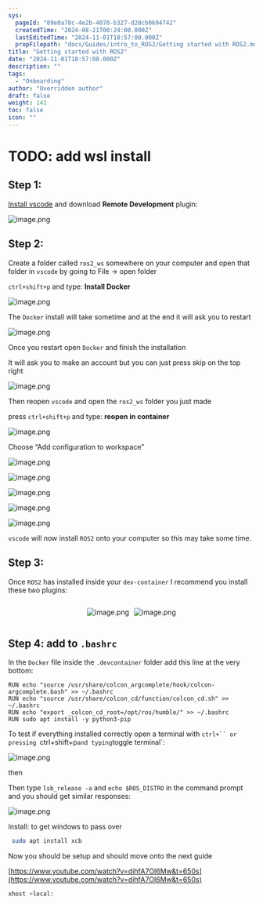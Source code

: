 ```yaml
---
sys:
  pageId: "89e0a78c-4e2b-4070-b327-d28cb0694742"
  createdTime: "2024-08-21T00:24:00.000Z"
  lastEditedTime: "2024-11-01T18:57:00.000Z"
  propFilepath: "docs/Guides/intro_to_ROS2/Getting started with ROS2.md"
title: "Getting started with ROS2"
date: "2024-11-01T18:57:00.000Z"
description: ""
tags:
  - "Onboarding"
author: "Overridden author"
draft: false
weight: 141
toc: false
icon: ""
---
```


# TODO: add wsl install

## Step 1:

[Install vscode](https://code.visualstudio.com/download) and download **Remote Development** plugin:

![image.png](https://prod-files-secure.s3.us-west-2.amazonaws.com/d518164a-d88e-44d1-a4ee-3adb3bd8bce0/efb52993-1881-4a40-b95e-6f020334f022/image.png?X-Amz-Algorithm=AWS4-HMAC-SHA256&X-Amz-Content-Sha256=UNSIGNED-PAYLOAD&X-Amz-Credential=ASIAZI2LB466SGWICZXQ%2F20250315%2Fus-west-2%2Fs3%2Faws4_request&X-Amz-Date=20250315T003708Z&X-Amz-Expires=3600&X-Amz-Security-Token=IQoJb3JpZ2luX2VjELD%2F%2F%2F%2F%2F%2F%2F%2F%2F%2FwEaCXVzLXdlc3QtMiJGMEQCICOoMVtrVi816PY%2F8F8AsZ14gxGMwW9X2br%2B23MlTh75AiAEAcgL%2FEaKA1UgQ6A0fb7NJI0zWOfmwSAGfcGbv%2BPgGCqIBAj5%2F%2F%2F%2F%2F%2F%2F%2F%2F%2F8BEAAaDDYzNzQyMzE4MzgwNSIM%2FpyABriD1JEC%2FAdYKtwDuc6BSE1iolK%2BCe9LjEyIuxWxkPWWU59aLK47YheaGwRupTnNz0cfIB43l2Y%2F5IsGxmlyzhdEl9h0TsBqVEA0Zo0tkyU2sTy2N4IlIr7y8B8SsDH%2FZPkNYkRgbgaCT1bBcL9b8aWvpgKrJasxfG5rut6sXcdkMB7zyE7Lt5bEa3W9JIrTd1s3enBELpXtMH3ie6uGBDkZbpkIX1xPSyfsy%2FFud6xhA%2BliDhbhn1eXAIMip0ohtRJaNVOrv5gqOlBuNfm%2B03dZxPZXs5On6Z%2BzfFNnLzx%2BSS2YgoaOqMeIy2uOS5KHUxeObC8ZAUYsN7cRAzCbSZILvw6xiMwRVgLUZAvfqAReHy5XdJB%2BCZoPDxUVwXXhy4Bo%2FRzzl5Mt8J2ekRQ2pbupJM83tHFp8kXQphBpdkr5oFLrlez4FU64MZ8suM9bs07tENDAwqzyxXbdAWS%2FF1I58H259QL3jsfSvz%2FbuGhJiwMrWSDMJawQd3om2%2B0j3NKKV8a6tY16YNVP%2F3hGZRePrEkDwoa7CBs%2FKF9D96nB%2FR7P1On%2F0em%2Bl%2Fnu1YLDCijPLOKA9udLQOtCJUR%2FPeIQZkJ61K5eheauH1w4Ls46mP7q7DBrCSlPhUhA1JHfTsUIf8JrlDYwho3TvgY6pgGd9ZKQZV6l0Jsx1esmaWwTRZe5pDoUqLh91E6pffqaYfZrHyWbWaC3WitO7pUNiEW8c7B47ZUeG6W%2F%2B9uHruztTDl9Y282B8XF07KSmGqjU7jv8u2znr7s9hidycCX01vDglU9Cde2xxB9l1jMHpRY0zdf%2FKJoqGgoVmWNyQE4FoggdDpvQOw7C9zAmm%2BuOr0wOQH4w%2BxfFJCmAmHARxM31zYihImO&X-Amz-Signature=ad745035949de98a8cacff8a917ea3521895c4af12e610f96b48f2db9e073c6e&X-Amz-SignedHeaders=host&x-id=GetObject)

## Step 2:

Create a folder called `ros2_ws` somewhere on your computer and open that folder in `vscode` by going to File → open folder 

`ctrl+shift+p` and type: **Install Docker**

![image.png](https://prod-files-secure.s3.us-west-2.amazonaws.com/d518164a-d88e-44d1-a4ee-3adb3bd8bce0/2269dc0e-1cd5-47ff-bceb-c04ad9b2eab0/image.png?X-Amz-Algorithm=AWS4-HMAC-SHA256&X-Amz-Content-Sha256=UNSIGNED-PAYLOAD&X-Amz-Credential=ASIAZI2LB466SGWICZXQ%2F20250315%2Fus-west-2%2Fs3%2Faws4_request&X-Amz-Date=20250315T003708Z&X-Amz-Expires=3600&X-Amz-Security-Token=IQoJb3JpZ2luX2VjELD%2F%2F%2F%2F%2F%2F%2F%2F%2F%2FwEaCXVzLXdlc3QtMiJGMEQCICOoMVtrVi816PY%2F8F8AsZ14gxGMwW9X2br%2B23MlTh75AiAEAcgL%2FEaKA1UgQ6A0fb7NJI0zWOfmwSAGfcGbv%2BPgGCqIBAj5%2F%2F%2F%2F%2F%2F%2F%2F%2F%2F8BEAAaDDYzNzQyMzE4MzgwNSIM%2FpyABriD1JEC%2FAdYKtwDuc6BSE1iolK%2BCe9LjEyIuxWxkPWWU59aLK47YheaGwRupTnNz0cfIB43l2Y%2F5IsGxmlyzhdEl9h0TsBqVEA0Zo0tkyU2sTy2N4IlIr7y8B8SsDH%2FZPkNYkRgbgaCT1bBcL9b8aWvpgKrJasxfG5rut6sXcdkMB7zyE7Lt5bEa3W9JIrTd1s3enBELpXtMH3ie6uGBDkZbpkIX1xPSyfsy%2FFud6xhA%2BliDhbhn1eXAIMip0ohtRJaNVOrv5gqOlBuNfm%2B03dZxPZXs5On6Z%2BzfFNnLzx%2BSS2YgoaOqMeIy2uOS5KHUxeObC8ZAUYsN7cRAzCbSZILvw6xiMwRVgLUZAvfqAReHy5XdJB%2BCZoPDxUVwXXhy4Bo%2FRzzl5Mt8J2ekRQ2pbupJM83tHFp8kXQphBpdkr5oFLrlez4FU64MZ8suM9bs07tENDAwqzyxXbdAWS%2FF1I58H259QL3jsfSvz%2FbuGhJiwMrWSDMJawQd3om2%2B0j3NKKV8a6tY16YNVP%2F3hGZRePrEkDwoa7CBs%2FKF9D96nB%2FR7P1On%2F0em%2Bl%2Fnu1YLDCijPLOKA9udLQOtCJUR%2FPeIQZkJ61K5eheauH1w4Ls46mP7q7DBrCSlPhUhA1JHfTsUIf8JrlDYwho3TvgY6pgGd9ZKQZV6l0Jsx1esmaWwTRZe5pDoUqLh91E6pffqaYfZrHyWbWaC3WitO7pUNiEW8c7B47ZUeG6W%2F%2B9uHruztTDl9Y282B8XF07KSmGqjU7jv8u2znr7s9hidycCX01vDglU9Cde2xxB9l1jMHpRY0zdf%2FKJoqGgoVmWNyQE4FoggdDpvQOw7C9zAmm%2BuOr0wOQH4w%2BxfFJCmAmHARxM31zYihImO&X-Amz-Signature=e3323a99777e7b1ee0952ec30b75a353443ffb0b111e85b8f979aa2b6979b711&X-Amz-SignedHeaders=host&x-id=GetObject)

The `Docker` install will take sometime and at the end it will ask you to restart

![image.png](https://prod-files-secure.s3.us-west-2.amazonaws.com/d518164a-d88e-44d1-a4ee-3adb3bd8bce0/ed233f78-be33-4b1f-b89c-9c346c0e961e/image.png?X-Amz-Algorithm=AWS4-HMAC-SHA256&X-Amz-Content-Sha256=UNSIGNED-PAYLOAD&X-Amz-Credential=ASIAZI2LB466SGWICZXQ%2F20250315%2Fus-west-2%2Fs3%2Faws4_request&X-Amz-Date=20250315T003708Z&X-Amz-Expires=3600&X-Amz-Security-Token=IQoJb3JpZ2luX2VjELD%2F%2F%2F%2F%2F%2F%2F%2F%2F%2FwEaCXVzLXdlc3QtMiJGMEQCICOoMVtrVi816PY%2F8F8AsZ14gxGMwW9X2br%2B23MlTh75AiAEAcgL%2FEaKA1UgQ6A0fb7NJI0zWOfmwSAGfcGbv%2BPgGCqIBAj5%2F%2F%2F%2F%2F%2F%2F%2F%2F%2F8BEAAaDDYzNzQyMzE4MzgwNSIM%2FpyABriD1JEC%2FAdYKtwDuc6BSE1iolK%2BCe9LjEyIuxWxkPWWU59aLK47YheaGwRupTnNz0cfIB43l2Y%2F5IsGxmlyzhdEl9h0TsBqVEA0Zo0tkyU2sTy2N4IlIr7y8B8SsDH%2FZPkNYkRgbgaCT1bBcL9b8aWvpgKrJasxfG5rut6sXcdkMB7zyE7Lt5bEa3W9JIrTd1s3enBELpXtMH3ie6uGBDkZbpkIX1xPSyfsy%2FFud6xhA%2BliDhbhn1eXAIMip0ohtRJaNVOrv5gqOlBuNfm%2B03dZxPZXs5On6Z%2BzfFNnLzx%2BSS2YgoaOqMeIy2uOS5KHUxeObC8ZAUYsN7cRAzCbSZILvw6xiMwRVgLUZAvfqAReHy5XdJB%2BCZoPDxUVwXXhy4Bo%2FRzzl5Mt8J2ekRQ2pbupJM83tHFp8kXQphBpdkr5oFLrlez4FU64MZ8suM9bs07tENDAwqzyxXbdAWS%2FF1I58H259QL3jsfSvz%2FbuGhJiwMrWSDMJawQd3om2%2B0j3NKKV8a6tY16YNVP%2F3hGZRePrEkDwoa7CBs%2FKF9D96nB%2FR7P1On%2F0em%2Bl%2Fnu1YLDCijPLOKA9udLQOtCJUR%2FPeIQZkJ61K5eheauH1w4Ls46mP7q7DBrCSlPhUhA1JHfTsUIf8JrlDYwho3TvgY6pgGd9ZKQZV6l0Jsx1esmaWwTRZe5pDoUqLh91E6pffqaYfZrHyWbWaC3WitO7pUNiEW8c7B47ZUeG6W%2F%2B9uHruztTDl9Y282B8XF07KSmGqjU7jv8u2znr7s9hidycCX01vDglU9Cde2xxB9l1jMHpRY0zdf%2FKJoqGgoVmWNyQE4FoggdDpvQOw7C9zAmm%2BuOr0wOQH4w%2BxfFJCmAmHARxM31zYihImO&X-Amz-Signature=29696f8562a0860483b3ea55139288bace28f69b6fad0054c1f4209cc9d6c6ad&X-Amz-SignedHeaders=host&x-id=GetObject)

Once you restart open `Docker` and finish the installation

It will ask you to make an account but you can just press skip on the top right

![image.png](https://prod-files-secure.s3.us-west-2.amazonaws.com/d518164a-d88e-44d1-a4ee-3adb3bd8bce0/21010ad9-1659-4fd9-9f59-9932a09b2a3d/image.png?X-Amz-Algorithm=AWS4-HMAC-SHA256&X-Amz-Content-Sha256=UNSIGNED-PAYLOAD&X-Amz-Credential=ASIAZI2LB466SGWICZXQ%2F20250315%2Fus-west-2%2Fs3%2Faws4_request&X-Amz-Date=20250315T003708Z&X-Amz-Expires=3600&X-Amz-Security-Token=IQoJb3JpZ2luX2VjELD%2F%2F%2F%2F%2F%2F%2F%2F%2F%2FwEaCXVzLXdlc3QtMiJGMEQCICOoMVtrVi816PY%2F8F8AsZ14gxGMwW9X2br%2B23MlTh75AiAEAcgL%2FEaKA1UgQ6A0fb7NJI0zWOfmwSAGfcGbv%2BPgGCqIBAj5%2F%2F%2F%2F%2F%2F%2F%2F%2F%2F8BEAAaDDYzNzQyMzE4MzgwNSIM%2FpyABriD1JEC%2FAdYKtwDuc6BSE1iolK%2BCe9LjEyIuxWxkPWWU59aLK47YheaGwRupTnNz0cfIB43l2Y%2F5IsGxmlyzhdEl9h0TsBqVEA0Zo0tkyU2sTy2N4IlIr7y8B8SsDH%2FZPkNYkRgbgaCT1bBcL9b8aWvpgKrJasxfG5rut6sXcdkMB7zyE7Lt5bEa3W9JIrTd1s3enBELpXtMH3ie6uGBDkZbpkIX1xPSyfsy%2FFud6xhA%2BliDhbhn1eXAIMip0ohtRJaNVOrv5gqOlBuNfm%2B03dZxPZXs5On6Z%2BzfFNnLzx%2BSS2YgoaOqMeIy2uOS5KHUxeObC8ZAUYsN7cRAzCbSZILvw6xiMwRVgLUZAvfqAReHy5XdJB%2BCZoPDxUVwXXhy4Bo%2FRzzl5Mt8J2ekRQ2pbupJM83tHFp8kXQphBpdkr5oFLrlez4FU64MZ8suM9bs07tENDAwqzyxXbdAWS%2FF1I58H259QL3jsfSvz%2FbuGhJiwMrWSDMJawQd3om2%2B0j3NKKV8a6tY16YNVP%2F3hGZRePrEkDwoa7CBs%2FKF9D96nB%2FR7P1On%2F0em%2Bl%2Fnu1YLDCijPLOKA9udLQOtCJUR%2FPeIQZkJ61K5eheauH1w4Ls46mP7q7DBrCSlPhUhA1JHfTsUIf8JrlDYwho3TvgY6pgGd9ZKQZV6l0Jsx1esmaWwTRZe5pDoUqLh91E6pffqaYfZrHyWbWaC3WitO7pUNiEW8c7B47ZUeG6W%2F%2B9uHruztTDl9Y282B8XF07KSmGqjU7jv8u2znr7s9hidycCX01vDglU9Cde2xxB9l1jMHpRY0zdf%2FKJoqGgoVmWNyQE4FoggdDpvQOw7C9zAmm%2BuOr0wOQH4w%2BxfFJCmAmHARxM31zYihImO&X-Amz-Signature=37a7c3c4f10d5175cea7b763aa59086521b3609b3c04beb376c8d3d365527a70&X-Amz-SignedHeaders=host&x-id=GetObject)

Then reopen `vscode` and open the `ros2_ws` folder you just made

press `ctrl+shift+p` and type: **reopen in container**

![image.png](https://prod-files-secure.s3.us-west-2.amazonaws.com/d518164a-d88e-44d1-a4ee-3adb3bd8bce0/4e93b8c2-41ad-488c-8095-c74205196118/image.png?X-Amz-Algorithm=AWS4-HMAC-SHA256&X-Amz-Content-Sha256=UNSIGNED-PAYLOAD&X-Amz-Credential=ASIAZI2LB466SGWICZXQ%2F20250315%2Fus-west-2%2Fs3%2Faws4_request&X-Amz-Date=20250315T003708Z&X-Amz-Expires=3600&X-Amz-Security-Token=IQoJb3JpZ2luX2VjELD%2F%2F%2F%2F%2F%2F%2F%2F%2F%2FwEaCXVzLXdlc3QtMiJGMEQCICOoMVtrVi816PY%2F8F8AsZ14gxGMwW9X2br%2B23MlTh75AiAEAcgL%2FEaKA1UgQ6A0fb7NJI0zWOfmwSAGfcGbv%2BPgGCqIBAj5%2F%2F%2F%2F%2F%2F%2F%2F%2F%2F8BEAAaDDYzNzQyMzE4MzgwNSIM%2FpyABriD1JEC%2FAdYKtwDuc6BSE1iolK%2BCe9LjEyIuxWxkPWWU59aLK47YheaGwRupTnNz0cfIB43l2Y%2F5IsGxmlyzhdEl9h0TsBqVEA0Zo0tkyU2sTy2N4IlIr7y8B8SsDH%2FZPkNYkRgbgaCT1bBcL9b8aWvpgKrJasxfG5rut6sXcdkMB7zyE7Lt5bEa3W9JIrTd1s3enBELpXtMH3ie6uGBDkZbpkIX1xPSyfsy%2FFud6xhA%2BliDhbhn1eXAIMip0ohtRJaNVOrv5gqOlBuNfm%2B03dZxPZXs5On6Z%2BzfFNnLzx%2BSS2YgoaOqMeIy2uOS5KHUxeObC8ZAUYsN7cRAzCbSZILvw6xiMwRVgLUZAvfqAReHy5XdJB%2BCZoPDxUVwXXhy4Bo%2FRzzl5Mt8J2ekRQ2pbupJM83tHFp8kXQphBpdkr5oFLrlez4FU64MZ8suM9bs07tENDAwqzyxXbdAWS%2FF1I58H259QL3jsfSvz%2FbuGhJiwMrWSDMJawQd3om2%2B0j3NKKV8a6tY16YNVP%2F3hGZRePrEkDwoa7CBs%2FKF9D96nB%2FR7P1On%2F0em%2Bl%2Fnu1YLDCijPLOKA9udLQOtCJUR%2FPeIQZkJ61K5eheauH1w4Ls46mP7q7DBrCSlPhUhA1JHfTsUIf8JrlDYwho3TvgY6pgGd9ZKQZV6l0Jsx1esmaWwTRZe5pDoUqLh91E6pffqaYfZrHyWbWaC3WitO7pUNiEW8c7B47ZUeG6W%2F%2B9uHruztTDl9Y282B8XF07KSmGqjU7jv8u2znr7s9hidycCX01vDglU9Cde2xxB9l1jMHpRY0zdf%2FKJoqGgoVmWNyQE4FoggdDpvQOw7C9zAmm%2BuOr0wOQH4w%2BxfFJCmAmHARxM31zYihImO&X-Amz-Signature=6fb45123888fff18ee7932bf62a9b77bb22282435e5ceba042f76c903d1dae5b&X-Amz-SignedHeaders=host&x-id=GetObject)

Choose “Add configuration to workspace”

![image.png](https://prod-files-secure.s3.us-west-2.amazonaws.com/d518164a-d88e-44d1-a4ee-3adb3bd8bce0/9560b282-5060-4989-ba37-97e7b2c22476/image.png?X-Amz-Algorithm=AWS4-HMAC-SHA256&X-Amz-Content-Sha256=UNSIGNED-PAYLOAD&X-Amz-Credential=ASIAZI2LB466SGWICZXQ%2F20250315%2Fus-west-2%2Fs3%2Faws4_request&X-Amz-Date=20250315T003708Z&X-Amz-Expires=3600&X-Amz-Security-Token=IQoJb3JpZ2luX2VjELD%2F%2F%2F%2F%2F%2F%2F%2F%2F%2FwEaCXVzLXdlc3QtMiJGMEQCICOoMVtrVi816PY%2F8F8AsZ14gxGMwW9X2br%2B23MlTh75AiAEAcgL%2FEaKA1UgQ6A0fb7NJI0zWOfmwSAGfcGbv%2BPgGCqIBAj5%2F%2F%2F%2F%2F%2F%2F%2F%2F%2F8BEAAaDDYzNzQyMzE4MzgwNSIM%2FpyABriD1JEC%2FAdYKtwDuc6BSE1iolK%2BCe9LjEyIuxWxkPWWU59aLK47YheaGwRupTnNz0cfIB43l2Y%2F5IsGxmlyzhdEl9h0TsBqVEA0Zo0tkyU2sTy2N4IlIr7y8B8SsDH%2FZPkNYkRgbgaCT1bBcL9b8aWvpgKrJasxfG5rut6sXcdkMB7zyE7Lt5bEa3W9JIrTd1s3enBELpXtMH3ie6uGBDkZbpkIX1xPSyfsy%2FFud6xhA%2BliDhbhn1eXAIMip0ohtRJaNVOrv5gqOlBuNfm%2B03dZxPZXs5On6Z%2BzfFNnLzx%2BSS2YgoaOqMeIy2uOS5KHUxeObC8ZAUYsN7cRAzCbSZILvw6xiMwRVgLUZAvfqAReHy5XdJB%2BCZoPDxUVwXXhy4Bo%2FRzzl5Mt8J2ekRQ2pbupJM83tHFp8kXQphBpdkr5oFLrlez4FU64MZ8suM9bs07tENDAwqzyxXbdAWS%2FF1I58H259QL3jsfSvz%2FbuGhJiwMrWSDMJawQd3om2%2B0j3NKKV8a6tY16YNVP%2F3hGZRePrEkDwoa7CBs%2FKF9D96nB%2FR7P1On%2F0em%2Bl%2Fnu1YLDCijPLOKA9udLQOtCJUR%2FPeIQZkJ61K5eheauH1w4Ls46mP7q7DBrCSlPhUhA1JHfTsUIf8JrlDYwho3TvgY6pgGd9ZKQZV6l0Jsx1esmaWwTRZe5pDoUqLh91E6pffqaYfZrHyWbWaC3WitO7pUNiEW8c7B47ZUeG6W%2F%2B9uHruztTDl9Y282B8XF07KSmGqjU7jv8u2znr7s9hidycCX01vDglU9Cde2xxB9l1jMHpRY0zdf%2FKJoqGgoVmWNyQE4FoggdDpvQOw7C9zAmm%2BuOr0wOQH4w%2BxfFJCmAmHARxM31zYihImO&X-Amz-Signature=3d9ceb01fcc53748b05d84427f157ad8bfb8dd360df1b6a18dcaf3943bfeac62&X-Amz-SignedHeaders=host&x-id=GetObject)

![image.png](https://prod-files-secure.s3.us-west-2.amazonaws.com/d518164a-d88e-44d1-a4ee-3adb3bd8bce0/2ee63f81-886b-48e8-a553-dc6e5eac99e4/image.png?X-Amz-Algorithm=AWS4-HMAC-SHA256&X-Amz-Content-Sha256=UNSIGNED-PAYLOAD&X-Amz-Credential=ASIAZI2LB466SGWICZXQ%2F20250315%2Fus-west-2%2Fs3%2Faws4_request&X-Amz-Date=20250315T003708Z&X-Amz-Expires=3600&X-Amz-Security-Token=IQoJb3JpZ2luX2VjELD%2F%2F%2F%2F%2F%2F%2F%2F%2F%2FwEaCXVzLXdlc3QtMiJGMEQCICOoMVtrVi816PY%2F8F8AsZ14gxGMwW9X2br%2B23MlTh75AiAEAcgL%2FEaKA1UgQ6A0fb7NJI0zWOfmwSAGfcGbv%2BPgGCqIBAj5%2F%2F%2F%2F%2F%2F%2F%2F%2F%2F8BEAAaDDYzNzQyMzE4MzgwNSIM%2FpyABriD1JEC%2FAdYKtwDuc6BSE1iolK%2BCe9LjEyIuxWxkPWWU59aLK47YheaGwRupTnNz0cfIB43l2Y%2F5IsGxmlyzhdEl9h0TsBqVEA0Zo0tkyU2sTy2N4IlIr7y8B8SsDH%2FZPkNYkRgbgaCT1bBcL9b8aWvpgKrJasxfG5rut6sXcdkMB7zyE7Lt5bEa3W9JIrTd1s3enBELpXtMH3ie6uGBDkZbpkIX1xPSyfsy%2FFud6xhA%2BliDhbhn1eXAIMip0ohtRJaNVOrv5gqOlBuNfm%2B03dZxPZXs5On6Z%2BzfFNnLzx%2BSS2YgoaOqMeIy2uOS5KHUxeObC8ZAUYsN7cRAzCbSZILvw6xiMwRVgLUZAvfqAReHy5XdJB%2BCZoPDxUVwXXhy4Bo%2FRzzl5Mt8J2ekRQ2pbupJM83tHFp8kXQphBpdkr5oFLrlez4FU64MZ8suM9bs07tENDAwqzyxXbdAWS%2FF1I58H259QL3jsfSvz%2FbuGhJiwMrWSDMJawQd3om2%2B0j3NKKV8a6tY16YNVP%2F3hGZRePrEkDwoa7CBs%2FKF9D96nB%2FR7P1On%2F0em%2Bl%2Fnu1YLDCijPLOKA9udLQOtCJUR%2FPeIQZkJ61K5eheauH1w4Ls46mP7q7DBrCSlPhUhA1JHfTsUIf8JrlDYwho3TvgY6pgGd9ZKQZV6l0Jsx1esmaWwTRZe5pDoUqLh91E6pffqaYfZrHyWbWaC3WitO7pUNiEW8c7B47ZUeG6W%2F%2B9uHruztTDl9Y282B8XF07KSmGqjU7jv8u2znr7s9hidycCX01vDglU9Cde2xxB9l1jMHpRY0zdf%2FKJoqGgoVmWNyQE4FoggdDpvQOw7C9zAmm%2BuOr0wOQH4w%2BxfFJCmAmHARxM31zYihImO&X-Amz-Signature=c45082b4bd855a59dc5a1def3088a763579e77116c69e6dbef570048f68c341b&X-Amz-SignedHeaders=host&x-id=GetObject)

![image.png](https://prod-files-secure.s3.us-west-2.amazonaws.com/d518164a-d88e-44d1-a4ee-3adb3bd8bce0/ae1580b2-b048-407e-aed9-b584224a7a04/image.png?X-Amz-Algorithm=AWS4-HMAC-SHA256&X-Amz-Content-Sha256=UNSIGNED-PAYLOAD&X-Amz-Credential=ASIAZI2LB466SGWICZXQ%2F20250315%2Fus-west-2%2Fs3%2Faws4_request&X-Amz-Date=20250315T003708Z&X-Amz-Expires=3600&X-Amz-Security-Token=IQoJb3JpZ2luX2VjELD%2F%2F%2F%2F%2F%2F%2F%2F%2F%2FwEaCXVzLXdlc3QtMiJGMEQCICOoMVtrVi816PY%2F8F8AsZ14gxGMwW9X2br%2B23MlTh75AiAEAcgL%2FEaKA1UgQ6A0fb7NJI0zWOfmwSAGfcGbv%2BPgGCqIBAj5%2F%2F%2F%2F%2F%2F%2F%2F%2F%2F8BEAAaDDYzNzQyMzE4MzgwNSIM%2FpyABriD1JEC%2FAdYKtwDuc6BSE1iolK%2BCe9LjEyIuxWxkPWWU59aLK47YheaGwRupTnNz0cfIB43l2Y%2F5IsGxmlyzhdEl9h0TsBqVEA0Zo0tkyU2sTy2N4IlIr7y8B8SsDH%2FZPkNYkRgbgaCT1bBcL9b8aWvpgKrJasxfG5rut6sXcdkMB7zyE7Lt5bEa3W9JIrTd1s3enBELpXtMH3ie6uGBDkZbpkIX1xPSyfsy%2FFud6xhA%2BliDhbhn1eXAIMip0ohtRJaNVOrv5gqOlBuNfm%2B03dZxPZXs5On6Z%2BzfFNnLzx%2BSS2YgoaOqMeIy2uOS5KHUxeObC8ZAUYsN7cRAzCbSZILvw6xiMwRVgLUZAvfqAReHy5XdJB%2BCZoPDxUVwXXhy4Bo%2FRzzl5Mt8J2ekRQ2pbupJM83tHFp8kXQphBpdkr5oFLrlez4FU64MZ8suM9bs07tENDAwqzyxXbdAWS%2FF1I58H259QL3jsfSvz%2FbuGhJiwMrWSDMJawQd3om2%2B0j3NKKV8a6tY16YNVP%2F3hGZRePrEkDwoa7CBs%2FKF9D96nB%2FR7P1On%2F0em%2Bl%2Fnu1YLDCijPLOKA9udLQOtCJUR%2FPeIQZkJ61K5eheauH1w4Ls46mP7q7DBrCSlPhUhA1JHfTsUIf8JrlDYwho3TvgY6pgGd9ZKQZV6l0Jsx1esmaWwTRZe5pDoUqLh91E6pffqaYfZrHyWbWaC3WitO7pUNiEW8c7B47ZUeG6W%2F%2B9uHruztTDl9Y282B8XF07KSmGqjU7jv8u2znr7s9hidycCX01vDglU9Cde2xxB9l1jMHpRY0zdf%2FKJoqGgoVmWNyQE4FoggdDpvQOw7C9zAmm%2BuOr0wOQH4w%2BxfFJCmAmHARxM31zYihImO&X-Amz-Signature=c7794c0954ccdedd0b8e1eb776ec9e6dbcdcd19f95c1a57932567c7cd88d521a&X-Amz-SignedHeaders=host&x-id=GetObject)

![image.png](https://prod-files-secure.s3.us-west-2.amazonaws.com/d518164a-d88e-44d1-a4ee-3adb3bd8bce0/53255b28-f75e-430f-b9e3-c0ac8577e42b/image.png?X-Amz-Algorithm=AWS4-HMAC-SHA256&X-Amz-Content-Sha256=UNSIGNED-PAYLOAD&X-Amz-Credential=ASIAZI2LB466SGWICZXQ%2F20250315%2Fus-west-2%2Fs3%2Faws4_request&X-Amz-Date=20250315T003708Z&X-Amz-Expires=3600&X-Amz-Security-Token=IQoJb3JpZ2luX2VjELD%2F%2F%2F%2F%2F%2F%2F%2F%2F%2FwEaCXVzLXdlc3QtMiJGMEQCICOoMVtrVi816PY%2F8F8AsZ14gxGMwW9X2br%2B23MlTh75AiAEAcgL%2FEaKA1UgQ6A0fb7NJI0zWOfmwSAGfcGbv%2BPgGCqIBAj5%2F%2F%2F%2F%2F%2F%2F%2F%2F%2F8BEAAaDDYzNzQyMzE4MzgwNSIM%2FpyABriD1JEC%2FAdYKtwDuc6BSE1iolK%2BCe9LjEyIuxWxkPWWU59aLK47YheaGwRupTnNz0cfIB43l2Y%2F5IsGxmlyzhdEl9h0TsBqVEA0Zo0tkyU2sTy2N4IlIr7y8B8SsDH%2FZPkNYkRgbgaCT1bBcL9b8aWvpgKrJasxfG5rut6sXcdkMB7zyE7Lt5bEa3W9JIrTd1s3enBELpXtMH3ie6uGBDkZbpkIX1xPSyfsy%2FFud6xhA%2BliDhbhn1eXAIMip0ohtRJaNVOrv5gqOlBuNfm%2B03dZxPZXs5On6Z%2BzfFNnLzx%2BSS2YgoaOqMeIy2uOS5KHUxeObC8ZAUYsN7cRAzCbSZILvw6xiMwRVgLUZAvfqAReHy5XdJB%2BCZoPDxUVwXXhy4Bo%2FRzzl5Mt8J2ekRQ2pbupJM83tHFp8kXQphBpdkr5oFLrlez4FU64MZ8suM9bs07tENDAwqzyxXbdAWS%2FF1I58H259QL3jsfSvz%2FbuGhJiwMrWSDMJawQd3om2%2B0j3NKKV8a6tY16YNVP%2F3hGZRePrEkDwoa7CBs%2FKF9D96nB%2FR7P1On%2F0em%2Bl%2Fnu1YLDCijPLOKA9udLQOtCJUR%2FPeIQZkJ61K5eheauH1w4Ls46mP7q7DBrCSlPhUhA1JHfTsUIf8JrlDYwho3TvgY6pgGd9ZKQZV6l0Jsx1esmaWwTRZe5pDoUqLh91E6pffqaYfZrHyWbWaC3WitO7pUNiEW8c7B47ZUeG6W%2F%2B9uHruztTDl9Y282B8XF07KSmGqjU7jv8u2znr7s9hidycCX01vDglU9Cde2xxB9l1jMHpRY0zdf%2FKJoqGgoVmWNyQE4FoggdDpvQOw7C9zAmm%2BuOr0wOQH4w%2BxfFJCmAmHARxM31zYihImO&X-Amz-Signature=617f2e4d966872b07f0e95ae932a2c1b7b6913f641e481f8cca43eb3eddc40dc&X-Amz-SignedHeaders=host&x-id=GetObject)

![image.png](https://prod-files-secure.s3.us-west-2.amazonaws.com/d518164a-d88e-44d1-a4ee-3adb3bd8bce0/7c562767-5af9-4ffb-97d1-327bcdf4ee00/image.png?X-Amz-Algorithm=AWS4-HMAC-SHA256&X-Amz-Content-Sha256=UNSIGNED-PAYLOAD&X-Amz-Credential=ASIAZI2LB466SGWICZXQ%2F20250315%2Fus-west-2%2Fs3%2Faws4_request&X-Amz-Date=20250315T003708Z&X-Amz-Expires=3600&X-Amz-Security-Token=IQoJb3JpZ2luX2VjELD%2F%2F%2F%2F%2F%2F%2F%2F%2F%2FwEaCXVzLXdlc3QtMiJGMEQCICOoMVtrVi816PY%2F8F8AsZ14gxGMwW9X2br%2B23MlTh75AiAEAcgL%2FEaKA1UgQ6A0fb7NJI0zWOfmwSAGfcGbv%2BPgGCqIBAj5%2F%2F%2F%2F%2F%2F%2F%2F%2F%2F8BEAAaDDYzNzQyMzE4MzgwNSIM%2FpyABriD1JEC%2FAdYKtwDuc6BSE1iolK%2BCe9LjEyIuxWxkPWWU59aLK47YheaGwRupTnNz0cfIB43l2Y%2F5IsGxmlyzhdEl9h0TsBqVEA0Zo0tkyU2sTy2N4IlIr7y8B8SsDH%2FZPkNYkRgbgaCT1bBcL9b8aWvpgKrJasxfG5rut6sXcdkMB7zyE7Lt5bEa3W9JIrTd1s3enBELpXtMH3ie6uGBDkZbpkIX1xPSyfsy%2FFud6xhA%2BliDhbhn1eXAIMip0ohtRJaNVOrv5gqOlBuNfm%2B03dZxPZXs5On6Z%2BzfFNnLzx%2BSS2YgoaOqMeIy2uOS5KHUxeObC8ZAUYsN7cRAzCbSZILvw6xiMwRVgLUZAvfqAReHy5XdJB%2BCZoPDxUVwXXhy4Bo%2FRzzl5Mt8J2ekRQ2pbupJM83tHFp8kXQphBpdkr5oFLrlez4FU64MZ8suM9bs07tENDAwqzyxXbdAWS%2FF1I58H259QL3jsfSvz%2FbuGhJiwMrWSDMJawQd3om2%2B0j3NKKV8a6tY16YNVP%2F3hGZRePrEkDwoa7CBs%2FKF9D96nB%2FR7P1On%2F0em%2Bl%2Fnu1YLDCijPLOKA9udLQOtCJUR%2FPeIQZkJ61K5eheauH1w4Ls46mP7q7DBrCSlPhUhA1JHfTsUIf8JrlDYwho3TvgY6pgGd9ZKQZV6l0Jsx1esmaWwTRZe5pDoUqLh91E6pffqaYfZrHyWbWaC3WitO7pUNiEW8c7B47ZUeG6W%2F%2B9uHruztTDl9Y282B8XF07KSmGqjU7jv8u2znr7s9hidycCX01vDglU9Cde2xxB9l1jMHpRY0zdf%2FKJoqGgoVmWNyQE4FoggdDpvQOw7C9zAmm%2BuOr0wOQH4w%2BxfFJCmAmHARxM31zYihImO&X-Amz-Signature=45f6576e832b8c4ca5b7f66f4ae144682c0d25dd7fcc5d2122c6e3a4b0a941d0&X-Amz-SignedHeaders=host&x-id=GetObject)

`vscode` will now install `ROS2` onto your computer so this may take some time.

## Step 3:

Once `ROS2` has installed inside your `dev-container` I recommend you install these two plugins:

<div style="display: flex;flex-direction: row; column-gap:10px; max-width: 630px;justify-content: center;">
<div>

![image.png](https://prod-files-secure.s3.us-west-2.amazonaws.com/d518164a-d88e-44d1-a4ee-3adb3bd8bce0/3fc3d550-5a54-4ba1-ba6b-faa01cdb7369/image.png?X-Amz-Algorithm=AWS4-HMAC-SHA256&X-Amz-Content-Sha256=UNSIGNED-PAYLOAD&X-Amz-Credential=ASIAZI2LB46665EIXMMU%2F20250315%2Fus-west-2%2Fs3%2Faws4_request&X-Amz-Date=20250315T003710Z&X-Amz-Expires=3600&X-Amz-Security-Token=IQoJb3JpZ2luX2VjELD%2F%2F%2F%2F%2F%2F%2F%2F%2F%2FwEaCXVzLXdlc3QtMiJHMEUCIQCvdLop6MgGHcffuUtOqaAoxuCbu9avVePiXfOnEwIGbwIgH18206J2GGAmzt4c6Bx035ORFp5TxAmZFIpRCr7y1ykqiAQI%2Bf%2F%2F%2F%2F%2F%2F%2F%2F%2F%2FARAAGgw2Mzc0MjMxODM4MDUiDBhce3F96N40Imq0mCrcA7hOZgIr%2FbFnEYqOPOh81A9nahx9LzY1dU1URDwgf9wrQfBu%2Fi%2F2nH0%2FDZEFUOdXgcyrB0eNzNiWO0NFJyWudM53Fz1OjFc385GQcxcKdCw%2B2u730SMo2MCzyvdQ0clow94AFNSE1AHCCFJilZlQFIC31a4ThZlP%2FjtmfWxwt7vZGDCcprkCNn0%2FD%2FhmsAOd2EoTQIJR%2BDniSjziSPddyyubSSMr7y8W8TB0ZHbyAf40%2BTFKfUARBDAHfdWRhnp4zTa4kQXnQ8pLnQ7vRMVo9Wjpvq3jC%2BpnO6CdH9tX7JOeJ3zv3qoDIBV75yGORJlSBE%2FyikK4MNmlg2akwitvky586ReDdQzINNRg4y%2B5AjPZeaUVkZTF3r3YPNCqLix3yhWA8n0fOj7Pm55MCo5OtP9MowanMlA%2FJl8yTePBf1W%2B0T4arJzqwEZTag5E6qMFxcrnlvaJ5Tvr7ueGwQ0ZFzLBzW4k5HHQTLVIfCqWjcDN2r5j0tlTpDO4I2UUE%2Bb%2FwgmbWHGgrkd3H8pMN8JkaZlmoTYtPGx%2BS3%2BXWpKuf%2FuGZ2j5tsvOzlXbMinblU4qlCdO5M9PskPY3QgCkE2Q1nMkMhQsdnr0Qy4UoUgGcQ3CsyyvUZV2F5mp%2FPzRMNKM074GOqUBSSdeH2RWdRDTBIoDTVXsMpiqSX23hNSCMuhSSnT0ml8tQ1HAmfbwPpYEwWilQRpluEtHOns0DPr%2FsQzNn54FJC46cRoZcIAg%2FPbiBTMPVQ%2B7l4a%2FybeuFytzAp0rcSFfcYGcWudTu7j0aeBbyYq%2B4GysGFmY8%2FYPzPjsSwZa64htaDzpKVbCiXUYJcVGVAJ3QajhbXZX0OOgdzIrAlWrYWZqqEuS&X-Amz-Signature=b795c94c2be386694d7e9c153d24c34a8f62618c3d41d3eafddd8fbe3a55dd5e&X-Amz-SignedHeaders=host&x-id=GetObject)

</div>
<div>

![image.png](https://prod-files-secure.s3.us-west-2.amazonaws.com/d518164a-d88e-44d1-a4ee-3adb3bd8bce0/d994cc66-13c2-4093-a5a3-f84cf4601a82/image.png?X-Amz-Algorithm=AWS4-HMAC-SHA256&X-Amz-Content-Sha256=UNSIGNED-PAYLOAD&X-Amz-Credential=ASIAZI2LB466T3ZSQFVK%2F20250315%2Fus-west-2%2Fs3%2Faws4_request&X-Amz-Date=20250315T003711Z&X-Amz-Expires=3600&X-Amz-Security-Token=IQoJb3JpZ2luX2VjELD%2F%2F%2F%2F%2F%2F%2F%2F%2F%2FwEaCXVzLXdlc3QtMiJIMEYCIQC2ttF15LmuF3HKjVycFpQE74qHgNmAh1i%2F4YMCQl01ugIhAIXvDJv%2Br%2FUFWxYb8j1zQHIpJlmsqIao%2BDwWJ6z7EXxSKogECPn%2F%2F%2F%2F%2F%2F%2F%2F%2F%2FwEQABoMNjM3NDIzMTgzODA1IgywdyITO5OpXuWMT28q3APCDtvZT2CBPVbrVDVQJannZXv%2F3ct%2BFDPUvqWdWoqo3pn56emK1k25Fiyy%2F6GfPACotFhuuR6og4SWLcvOJ5jReypkn9VH88okMfqdUMhlk1a9EnhjILSDsKg3nC9oighj8KE%2FtWiziCvkSTZCZrI1iNJfmonKq%2FLXh3i5km0v8rV0lCiQBN9SfcKAC60pFVroAw5KPW46NxcpmoOCEhOVeGL5GvOtsdPteky9sutOgR%2B9tDNRuAHTkgpP8SXaDT7p5reJFK59lFaDAFvM3uWtWt69ZpbTu4jai%2FVsrEJP2gUuuftttiFrmlyiaubXqOYv700DRlCbYHIWXIrtLRBQX3kncRfbGxhm%2BkkrQdiE68eC30fAWUjy%2B7J88aYRkO1XEpmp2ZH%2FxLQu%2FxuFOJCWn2Z6817uz8UFfyOJ0LIzhmHpnBvWzF%2Fd95OJzWYby%2FCfd1mlxEPvx9Ui9vEN0P9vo7Nn9UE%2B3m%2BsnxX%2F9DxTWHS9cdp6wCEZJAc4SCtsJL73jWE1XaVYUQO66mPOBcA9eDFzcs7IUJ5rLqZVqLdXPUo09xTs3fqM7A8peCx%2F4ozxvNxX4EOz9%2B%2Bn9JP%2FabUgx3tOqvtumM2LAugJTT7nWLsC6Lr0f%2Bu0JyBcRzDcjNO%2BBjqkAZuN26WiFh0MMRreUoWdOaCmDRurvPZTMPcJxN8jdlJGX5kplSrFPlI%2BiHP05Orn%2F9nE0hGSB0S37gmgUhgzU2fbvtgGVaDzk90UKrCrQq7R%2BbHHDcWGYHD3JlNkBzOcTHETEWhlgW%2BSeh3PdbEvAmSZB%2FJJ7qHUGWzC0beFjX82nyA1O6Zmd15ajwt9Dgza%2FmNLc2yeZ4uFa3e2TR9r6yQMLK%2Bo&X-Amz-Signature=25d0676976cf6e99ca26e927978fd6d63692ff8dbb0addb4822a3637d523a6a8&X-Amz-SignedHeaders=host&x-id=GetObject)

</div>
</div>

## Step 4: add to `.bashrc`

In the `Docker` file inside the `.devcontainer` folder add this line at the very bottom: 

```docker
RUN echo "source /usr/share/colcon_argcomplete/hook/colcon-argcomplete.bash" >> ~/.bashrc
RUN echo "source /usr/share/colcon_cd/function/colcon_cd.sh" >> ~/.bashrc
RUN echo "export _colcon_cd_root=/opt/ros/humble/" >> ~/.bashrc
RUN sudo apt install -y python3-pip 
```

To test if everything installed correctly open a terminal with `ctrl+`` or pressing `ctrl+shift+p` and typing `toggle terminal`:

![image.png](https://prod-files-secure.s3.us-west-2.amazonaws.com/d518164a-d88e-44d1-a4ee-3adb3bd8bce0/6a4943d8-b04e-4c02-9a58-775f3384d1a5/image.png?X-Amz-Algorithm=AWS4-HMAC-SHA256&X-Amz-Content-Sha256=UNSIGNED-PAYLOAD&X-Amz-Credential=ASIAZI2LB466SGWICZXQ%2F20250315%2Fus-west-2%2Fs3%2Faws4_request&X-Amz-Date=20250315T003708Z&X-Amz-Expires=3600&X-Amz-Security-Token=IQoJb3JpZ2luX2VjELD%2F%2F%2F%2F%2F%2F%2F%2F%2F%2FwEaCXVzLXdlc3QtMiJGMEQCICOoMVtrVi816PY%2F8F8AsZ14gxGMwW9X2br%2B23MlTh75AiAEAcgL%2FEaKA1UgQ6A0fb7NJI0zWOfmwSAGfcGbv%2BPgGCqIBAj5%2F%2F%2F%2F%2F%2F%2F%2F%2F%2F8BEAAaDDYzNzQyMzE4MzgwNSIM%2FpyABriD1JEC%2FAdYKtwDuc6BSE1iolK%2BCe9LjEyIuxWxkPWWU59aLK47YheaGwRupTnNz0cfIB43l2Y%2F5IsGxmlyzhdEl9h0TsBqVEA0Zo0tkyU2sTy2N4IlIr7y8B8SsDH%2FZPkNYkRgbgaCT1bBcL9b8aWvpgKrJasxfG5rut6sXcdkMB7zyE7Lt5bEa3W9JIrTd1s3enBELpXtMH3ie6uGBDkZbpkIX1xPSyfsy%2FFud6xhA%2BliDhbhn1eXAIMip0ohtRJaNVOrv5gqOlBuNfm%2B03dZxPZXs5On6Z%2BzfFNnLzx%2BSS2YgoaOqMeIy2uOS5KHUxeObC8ZAUYsN7cRAzCbSZILvw6xiMwRVgLUZAvfqAReHy5XdJB%2BCZoPDxUVwXXhy4Bo%2FRzzl5Mt8J2ekRQ2pbupJM83tHFp8kXQphBpdkr5oFLrlez4FU64MZ8suM9bs07tENDAwqzyxXbdAWS%2FF1I58H259QL3jsfSvz%2FbuGhJiwMrWSDMJawQd3om2%2B0j3NKKV8a6tY16YNVP%2F3hGZRePrEkDwoa7CBs%2FKF9D96nB%2FR7P1On%2F0em%2Bl%2Fnu1YLDCijPLOKA9udLQOtCJUR%2FPeIQZkJ61K5eheauH1w4Ls46mP7q7DBrCSlPhUhA1JHfTsUIf8JrlDYwho3TvgY6pgGd9ZKQZV6l0Jsx1esmaWwTRZe5pDoUqLh91E6pffqaYfZrHyWbWaC3WitO7pUNiEW8c7B47ZUeG6W%2F%2B9uHruztTDl9Y282B8XF07KSmGqjU7jv8u2znr7s9hidycCX01vDglU9Cde2xxB9l1jMHpRY0zdf%2FKJoqGgoVmWNyQE4FoggdDpvQOw7C9zAmm%2BuOr0wOQH4w%2BxfFJCmAmHARxM31zYihImO&X-Amz-Signature=e719a816c5a164fdc2bf034a4ccc63b10ff731b172a6f239bfabe787c7f0a944&X-Amz-SignedHeaders=host&x-id=GetObject)

then 

Then type `lsb_release -a` and `echo $ROS_DISTRO` in the command prompt and you should get similar responses:

![image.png](https://prod-files-secure.s3.us-west-2.amazonaws.com/d518164a-d88e-44d1-a4ee-3adb3bd8bce0/3e635dec-a805-4e85-8b9e-d000e5b71a4e/image.png?X-Amz-Algorithm=AWS4-HMAC-SHA256&X-Amz-Content-Sha256=UNSIGNED-PAYLOAD&X-Amz-Credential=ASIAZI2LB466SGWICZXQ%2F20250315%2Fus-west-2%2Fs3%2Faws4_request&X-Amz-Date=20250315T003708Z&X-Amz-Expires=3600&X-Amz-Security-Token=IQoJb3JpZ2luX2VjELD%2F%2F%2F%2F%2F%2F%2F%2F%2F%2FwEaCXVzLXdlc3QtMiJGMEQCICOoMVtrVi816PY%2F8F8AsZ14gxGMwW9X2br%2B23MlTh75AiAEAcgL%2FEaKA1UgQ6A0fb7NJI0zWOfmwSAGfcGbv%2BPgGCqIBAj5%2F%2F%2F%2F%2F%2F%2F%2F%2F%2F8BEAAaDDYzNzQyMzE4MzgwNSIM%2FpyABriD1JEC%2FAdYKtwDuc6BSE1iolK%2BCe9LjEyIuxWxkPWWU59aLK47YheaGwRupTnNz0cfIB43l2Y%2F5IsGxmlyzhdEl9h0TsBqVEA0Zo0tkyU2sTy2N4IlIr7y8B8SsDH%2FZPkNYkRgbgaCT1bBcL9b8aWvpgKrJasxfG5rut6sXcdkMB7zyE7Lt5bEa3W9JIrTd1s3enBELpXtMH3ie6uGBDkZbpkIX1xPSyfsy%2FFud6xhA%2BliDhbhn1eXAIMip0ohtRJaNVOrv5gqOlBuNfm%2B03dZxPZXs5On6Z%2BzfFNnLzx%2BSS2YgoaOqMeIy2uOS5KHUxeObC8ZAUYsN7cRAzCbSZILvw6xiMwRVgLUZAvfqAReHy5XdJB%2BCZoPDxUVwXXhy4Bo%2FRzzl5Mt8J2ekRQ2pbupJM83tHFp8kXQphBpdkr5oFLrlez4FU64MZ8suM9bs07tENDAwqzyxXbdAWS%2FF1I58H259QL3jsfSvz%2FbuGhJiwMrWSDMJawQd3om2%2B0j3NKKV8a6tY16YNVP%2F3hGZRePrEkDwoa7CBs%2FKF9D96nB%2FR7P1On%2F0em%2Bl%2Fnu1YLDCijPLOKA9udLQOtCJUR%2FPeIQZkJ61K5eheauH1w4Ls46mP7q7DBrCSlPhUhA1JHfTsUIf8JrlDYwho3TvgY6pgGd9ZKQZV6l0Jsx1esmaWwTRZe5pDoUqLh91E6pffqaYfZrHyWbWaC3WitO7pUNiEW8c7B47ZUeG6W%2F%2B9uHruztTDl9Y282B8XF07KSmGqjU7jv8u2znr7s9hidycCX01vDglU9Cde2xxB9l1jMHpRY0zdf%2FKJoqGgoVmWNyQE4FoggdDpvQOw7C9zAmm%2BuOr0wOQH4w%2BxfFJCmAmHARxM31zYihImO&X-Amz-Signature=26f0bdc83757fc3f03a46c4c9ae9ce6411697ceeced4740acd00802cd2e95dec&X-Amz-SignedHeaders=host&x-id=GetObject)

Install:  to get windows to pass over

```bash
 sudo apt install xcb
```

Now you should be setup and should move onto the next guide 

[https://www.youtube.com/watch?v=dihfA7Ol6Mw&t=650s](https://www.youtube.com/watch?v=dihfA7Ol6Mw&t=650s)

```python
xhost +local:
```
